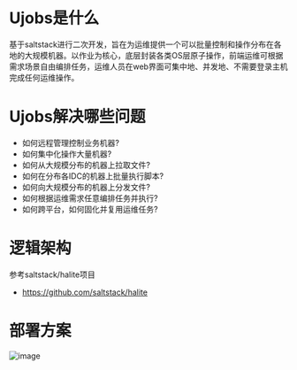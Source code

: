 # Ujobs是什么 

基于saltstack进行二次开发，旨在为运维提供一个可以批量控制和操作分布在各地的大规模机器。以作业为核心，底层封装各类OS层原子操作，前端运维可根据需求场景自由编排任务，运维人员在web界面可集中地、并发地、不需要登录主机完成任何运维操作。

# Ujobs解决哪些问题

* 如何远程管理控制业务机器?   
* 如何集中化操作大量机器?   
* 如何从大规模分布的机器上拉取文件?   
* 如何在分布各IDC的机器上批量执行脚本?   
* 如何向大规模分布的机器上分发文件?   
* 如何根据运维需求任意编排任务并执行?   
* 如何跨平台，如何固化并复用运维任务?

# 逻辑架构
参考saltstack/halite项目
* https://github.com/saltstack/halite

# 部署方案

![image](https://github.com/crueluncle/ujobs/tree/master/res/a.jpg)
